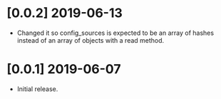 # [0.0.2] 2019-06-13
- Changed it so config\_sources is expected to be an array of hashes instead of an array of objects with a read method.

# [0.0.1] 2019-06-07
- Initial release.
